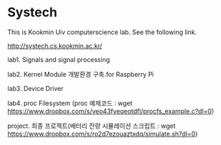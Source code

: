 # Systech
This is Kookmin Uiv computerscience lab. See the following link.

http://systech.cs.kookmin.ac.kr/

lab1. Signals and signal processing

lab2. Kernel Module 개발환경 구축.for Raspberry Pi

lab3. Device Driver

lab4. proc Filesystem (proc 예제코드 : wget https://www.dropbox.com/s/veo43fyeqeotdfl/procfs_example.c?dl=0)

project. 최종 프로젝트(배터리 잔량 시뮬레이션 스크립트 : wget https://www.dropbox.com/s/ro2d7ezouaztxdq/simulate.sh?dl=0)
